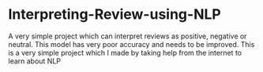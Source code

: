 # Interpreting-Review-using-NLP
A very simple project which can interpret reviews as positive, negative or neutral. This model has very poor accuracy and needs to be improved. 
This is a very simple project which I made by taking help from the internet to learn about NLP
